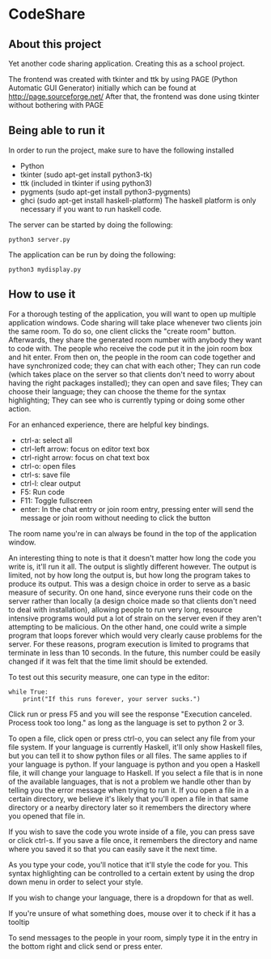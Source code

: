 # CodeShare

## About this project
Yet another code sharing application. Creating this as a school project.

The frontend was created with tkinter and ttk by using PAGE (Python Automatic GUI Generator) initially which can be found at http://page.sourceforge.net/
After that, the frontend was done using tkinter without bothering with PAGE

## Being able to run it
In order to run the project, make sure to have the following installed
* Python
* tkinter (sudo apt-get install python3-tk)
* ttk (included in tkinter if using python3)
* pygments (sudo apt-get install python3-pygments)
* ghci (sudo apt-get install haskell-platform)
The haskell platform is only necessary if you want to run haskell code.



The server can be started by doing the following:
```
python3 server.py
```
The application can be run by doing the following:
```
python3 mydisplay.py
```

## How to use it

For a thorough testing of the application, you will want to open up multiple application windows.
Code sharing will take place whenever two clients join the same room.
To do so, one client clicks the "create room" button. Afterwards, they share the generated room number with anybody they want to code with. The people who receive the code put it in the join room box and hit enter.
From then on, the people in the room can code together and have synchronized code; they can chat with each other; They can run code (which takes place on the server so that clients don't need to worry about having the right packages installed); they can open and save files; They can choose their language; they can choose the theme for the syntax highlighting; They can see who is currently typing or doing some other action.

For an enhanced experience, there are helpful key bindings.
* ctrl-a: select all
* ctrl-left arrow: focus on editor text box
* ctrl-right arrow: focus on chat text box
* ctrl-o: open files
* ctrl-s: save file
* ctrl-l: clear output
* F5: Run code
* F11: Toggle fullscreen
* enter: In the chat entry or join room entry, pressing enter will send the message or join room without needing to click the button

The room name you're in can always be found in the top of the application window.

An interesting thing to note is that it doesn't matter how long the code you write is, it'll run it all. The output is slightly different however. The output is limited, not by how long the output is, but how long the program takes to produce its output. This was a design choice in order to serve as a basic measure of security. On one hand, since everyone runs their code on the server rather than locally (a design choice made so that clients don't need to deal with installation), allowing people to run very long, resource intensive programs would put a lot of strain on the server even if they aren't attempting to be malicious. On the other hand, one could write a simple program that loops forever which would very clearly cause problems for the server. For these reasons, program execution is limited to programs that terminate in less than 10 seconds. In the future, this number could be easily changed if it was felt that the time limit should be extended.

To test out this security measure, one can type in the editor:
```
while True:
    print("If this runs forever, your server sucks.")
```
Click run or press F5 and you will see the response "Execution canceled. Process took too long." as long as the language is set to python 2 or 3.


To open a file, click open or press ctrl-o, you can select any file from your file system.
If your language is currently Haskell, it'll only show Haskell files, but you can tell it to show python files or all files. The same applies to if your language is python.
If your language is python and you open a Haskell file, it will change your language to Haskell.
If you select a file that is in none of the available languages, that is not a problem we handle other than by telling you the error message when trying to run it.
If you open a file in a certain directory, we believe it's likely that you'll open a file in that same directory or a nearby directory later so it remembers the directory where you opened that file in.

If you wish to save the code you wrote inside of a file, you can press save or click ctrl-s.
If you save a file once, it remembers the directory and name where you saved it so that you can easily save it the next time.

As you type your code, you'll notice that it'll style the code for you. This syntax highlighting can be controlled to a certain extent by using the drop down menu in order to select your style.

If you wish to change your language, there is a dropdown for that as well.

If you're unsure of what something does, mouse over it to check if it has a tooltip

To send messages to the people in your room, simply type it in the entry in the bottom right and click send or press enter.
